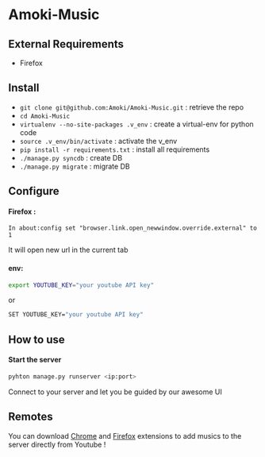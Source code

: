 Amoki-Music
===========

External Requirements
---------------------
* Firefox

Install
---------
* `git clone git@github.com:Amoki/Amoki-Music.git` : retrieve the repo
* `cd Amoki-Music`
* `virtualenv --no-site-packages .v_env` : create a virtual-env for python code
* `source .v_env/bin/activate` : activate the v_env
* `pip install -r requirements.txt` : install all requirements
* `./manage.py syncdb` : create DB
* `./manage.py migrate` : migrate DB


Configure
---------
#### Firefox :
```
In about:config set "browser.link.open_newwindow.override.external" to 1
```
It will open new url in the current tab

#### env:
```bash
export YOUTUBE_KEY="your youtube API key"
```
or
```bash
SET YOUTUBE_KEY="your youtube API key"
```

How to use
----------
#### Start the server 
```bash
pyhton manage.py runserver <ip:port>
```
Connect to your server and let you be guided by our awesome UI


Remotes
-------
You can download [Chrome](https://chrome.google.com/webstore/detail/amoki-music/ieinfogigllinbiihpecpopcmkdopadm) and [Firefox](https://addons.mozilla.org/fr/firefox/addon/amoki-music/) extensions to add musics to the server directly from Youtube !
